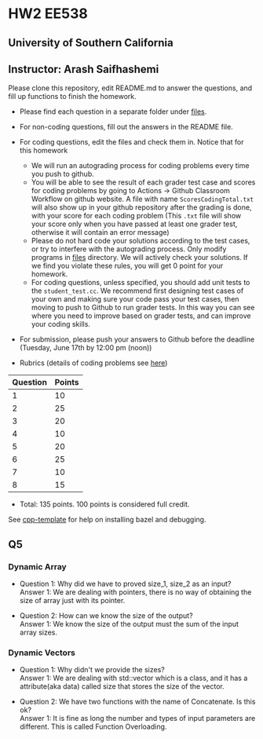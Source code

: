 
# HW2 EE538
## University of Southern California
## Instructor: Arash Saifhashemi

Please clone this repository, edit README.md to answer the questions, and fill up functions to finish the homework.

- Please find each question in a separate folder under [files](/files).
- For non-coding questions, fill out the answers in the README file.
- For coding questions, edit the files and check them in. Notice that for this homework
    -  We will run an autograding process for coding problems every time you push to github.
    -  You will be able to see the result of each grader test case and scores for coding problems by going to Actions -> Github Classroom Workflow on github website. A file with name `ScoresCodingTotal.txt` will also show up in your github repository after the grading is done, with your score for each coding problem (This `.txt` file will show your score only when you have passed at least one grader test, otherwise it will contain an error message)
    -  Please do not hard code your solutions according to the test cases, or try to interfere with the autograding process. Only modify programs in [files](/files) directory. We will actively check your solutions. If we find you violate these rules, you will get 0 point for your homework.
    -  For coding questions, unless specified, you should add unit tests to the `student_test.cc`. We recommend first designing test cases of your own and making sure your code pass your test cases, then moving to push to Github to run grader tests. In this way you can see where you need to improve based on grader tests, and can improve your coding skills.
- For submission, please push your answers to Github before the deadline (Tuesday, June 17th by 12:00 pm (noon))


- Rubrics (details of coding problems see [here](https://github.com/ee538/Summer22_HW2_CodingGrader/blob/main/coding_grades_total.py))
  
| Question | Points |
| -- | -- |
| 1  | 10 |
| 2  | 25 |
| 3  | 20 |
| 4  | 10 |
| 5  | 20 |
| 6  | 25 |
| 7  | 10 |
| 8  | 15 |

- Total: 135 points. 100 points is considered full credit.


See [cpp-template](https://github.com/ourarash/cpp-template) for help on installing bazel and debugging.

## Q5
### Dynamic Array
- Question 1: Why did we have to proved size_1, size_2 as an input?  
Answer 1: We are dealing with pointers, there is no way of obtaining the size of array just with its pointer.
  
- Question 2: How can we know the size of the output?  
Answer 1: We know the size of the output must the sum of the input array sizes.  
  
### Dynamic Vectors
- Question 1: Why didn't we provide the sizes?  
Answer 1: We are dealing with std::vector which is a class, and it has a attribute(aka data) called size that stores the size of the vector.
  
- Question 2: We have two functions with the name of Concatenate. Is this ok?  
Answer 1: It is fine as long the number and types of input parameters are different. This is called Function Overloading.
